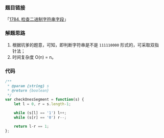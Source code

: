### 题目链接

「[1784. 检查二进制字符串字段](https://leetcode.cn/problems/check-if-binary-string-has-at-most-one-segment-of-ones/)」

### 解题思路

1. 根据坑爹的题意，可知，即判断字符串是不是 `111110000` 形式的，可采取双指针法；
2. 时间复杂度 O(n) = n。

### 代码

```js
/**
 * @param {string} s
 * @return {boolean}
 */
var checkOnesSegment = function(s) {
    let l = 0, r = s.length-1;

    while (s[l] == '1') l++;
    while (s[r] == '0') r--;

    return l-r == 1;
};
```

